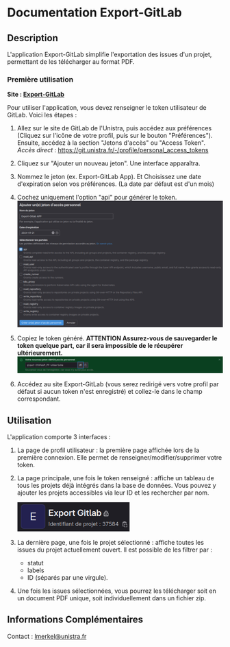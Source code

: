 # Documentation Export-GitLab

## Description

L'application Export-GitLab simplifie l'exportation des issues d'un projet, permettant de les télécharger au format PDF.

### Première utilisation

__Site : [Export-GitLab](https://export-gitlab.app.unistra.fr)__

Pour utiliser l'application, vous devez renseigner le token utilisateur de GitLab. Voici les étapes :

1. Allez sur le site de GitLab de l'Unistra, puis accédez aux préférences (Cliquez sur l'icône de votre profil, puis sur le bouton "Préférences"). Ensuite, accédez à la section "Jetons d'accès" ou "Access Token".
    *Accès direct* : https://git.unistra.fr/-/profile/personal_access_tokens

2. Cliquez sur "Ajouter un nouveau jeton". Une interface apparaîtra.

3. Nommez le jeton (ex. Export-GitLab App). Et Choisissez une date d'expiration selon vos préférences. (La date par défaut est d'un mois)

4. Cochez uniquement l'option "api" pour générer le token.
   ![Création du token](docs/img/image_token_creation.png)

5. Copiez le token généré.
   __ATTENTION Assurez-vous de sauvegarder le token quelque part, car il sera impossible de le récupérer ultérieurement.__
   ![Token généré avec succès](docs/img/image_token_success.png)

6. Accédez au site Export-GitLab (vous serez redirigé vers votre profil par défaut si aucun token n'est enregistré) et collez-le dans le champ correspondant.

## Utilisation

L'application comporte 3 interfaces :

1. La page de profil utilisateur : la première page affichée lors de la première connexion. Elle permet de renseigner/modifier/supprimer votre token.

2. La page principale, une fois le token renseigné : affiche un tableau de tous les projets déjà intégrés dans la base de données. Vous pouvez y ajouter les projets accessibles via leur ID et les rechercher par nom.
   
   ![ID du projet](docs/img/image_ID_projet.png)

3. La dernière page, une fois le projet sélectionné : affiche toutes les issues du projet actuellement ouvert. Il est possible de les filtrer par :
    *   statut
    *   labels
    * ID (séparés par une virgule). 

4. Une fois les issues sélectionnées, vous pourrez les télécharger soit en un document PDF unique, soit individuellement dans un fichier zip.

## Informations Complémentaires

Contact : lmerkel@unistra.fr
